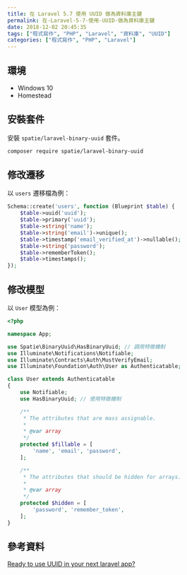 ```yaml
---
title: 在 Laravel 5.7 使用 UUID 做為資料庫主鍵
permalink: 在-Laravel-5-7-使用-UUID-做為資料庫主鍵
date: 2018-12-02 20:45:35
tags: ["程式寫作", "PHP", "Laravel", "資料庫", "UUID"]
categories: ["程式寫作", "PHP", "Laravel"]
---
```


## 環境

- Windows 10
- Homestead

## 安裝套件

安裝 `spatie/laravel-binary-uuid` 套件。

```BASH
composer require spatie/laravel-binary-uuid
```

## 修改遷移

以 `users` 遷移檔為例：

```PHP
Schema::create('users', function (Blueprint $table) {
    $table->uuid('uuid');
    $table->primary('uuid');
    $table->string('name');
    $table->string('email')->unique();
    $table->timestamp('email_verified_at')->nullable();
    $table->string('password');
    $table->rememberToken();
    $table->timestamps();
});
```

## 修改模型

以 `User` 模型為例：

```PHP
<?php

namespace App;

use Spatie\BinaryUuid\HasBinaryUuid; // 調用特徵機制
use Illuminate\Notifications\Notifiable;
use Illuminate\Contracts\Auth\MustVerifyEmail;
use Illuminate\Foundation\Auth\User as Authenticatable;

class User extends Authenticatable
{
    use Notifiable;
    use HasBinaryUuid; // 使用特徵機制

    /**
     * The attributes that are mass assignable.
     *
     * @var array
     */
    protected $fillable = [
        'name', 'email', 'password',
    ];

    /**
     * The attributes that should be hidden for arrays.
     *
     * @var array
     */
    protected $hidden = [
        'password', 'remember_token',
    ];
}
```

## 參考資料

[Ready to use UUID in your next laravel app?](https://www.qcode.in/ready-to-use-uuid-in-your-next-laravel-app/)
